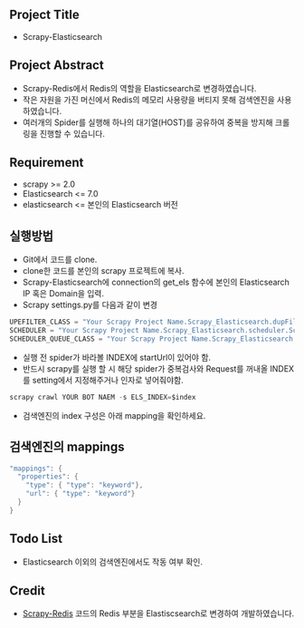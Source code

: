 ## Project Title
- Scrapy-Elasticsearch

## Project Abstract
- Scrapy-Redis에서 Redis의 역할을 Elasticsearch로 변경하였습니다.
- 작은 자원을 가진 머신에서 Redis의 메모리 사용량을 버티지 못해 검색엔진을 사용하였습니다.
- 여러개의 Spider를 실행해 하나의 대기열(HOST)를 공유하여 중복을 방지해 크롤링을 진행할 수 있습니다.

## Requirement
- scrapy >= 2.0
- Elasticsearch <= 7.0
- elasticsearch <= 본인의 Elasticsearch 버전

## 실행방법
- Git에서 코드를 clone.
- clone한 코드를 본인의 scrapy 프로젝트에 복사.
- Scrapy-Elasticsearch에 connection의 get_els 함수에 본인의 Elasticsearch IP 혹은 Domain을 입력.
- Scrapy settings.py를 다음과 같이 변경
```c
UPEFILTER_CLASS = "Your Scrapy Project Name.Scrapy_Elasticsearch.dupFilter.RFPDupeFilter"
SCHEDULER = "Your Scrapy Project Name.Scrapy_Elasticsearch.scheduler.Scheduler"
SCHEDULER_QUEUE_CLASS = "Your Scrapy Project Name.Scrapy_Elasticsearch.queue.SpiderQueue"
```
- 실행 전 spider가 바라볼 INDEX에 startUrl이 있어야 함.
- 반드시 scrapy를 실행 할 시 해당 spider가 중복검사와 Request를 꺼내올 INDEX를 setting에서 지정해주거나 인자로 넣어줘야함.
```c
scrapy crawl YOUR BOT NAEM -s ELS_INDEX=$index
```
- 검색엔진의 index 구성은 아래 mapping을 확인하세요.


## 검색엔진의 mappings
```c
"mappings": {
  "properties": {
    "type": { "type": "keyword"},
    "url": { "type": "keyword"}
  }
}
```

## Todo List
- Elasticsearch 이외의 검색엔진에서도 작동 여부 확인.

## Credit
- [Scrapy-Redis](https://github.com/rmax/scrapy-redis) 코드의 Redis 부분을 Elastiscsearch로 변경하여 개발하였습니다.
